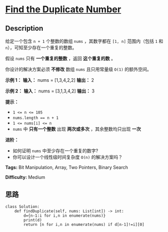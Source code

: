 # [Find the Duplicate Number][title]

## Description

给定一个包含 `n + 1` 个整数的数组 `nums` ，其数字都在 `[1, n]` 范围内（包括 `1` 和 `n`），可知至少存在一个重复的整数。

假设 `nums` 只有 **一个重复的整数** ，返回  **这个重复的数** 。

你设计的解决方案必须 **不修改** 数组 `nums` 且只用常量级 `O(1)` 的额外空间。



**示例 1：**
            **输入：** nums = [1,3,4,2,2]    **输出：** 2    

**示例 2：**
            **输入：** nums = [3,1,3,4,2]    **输出：** 3    



**提示：**

  * `1 <= n <= 105`
  * `nums.length == n + 1`
  * `1 <= nums[i] <= n`
  * `nums` 中 **只有一个整数** 出现 **两次或多次** ，其余整数均只出现 **一次**



**进阶：**

  * 如何证明 `nums` 中至少存在一个重复的数字?
  * 你可以设计一个线性级时间复杂度 `O(n)` 的解决方案吗？


**Tags:** Bit Manipulation, Array, Two Pointers, Binary Search

**Difficulty:** Medium

## 思路

``` python3
class Solution:
    def findDuplicate(self, nums: List[int]) -> int:
        d={n-1:i for i,n in enumerate(nums)}
        print(d)
        return [n for i,n in enumerate(nums) if d[n-1]!=i][0]
```

[title]: https://leetcode-cn.com/problems/find-the-duplicate-number
